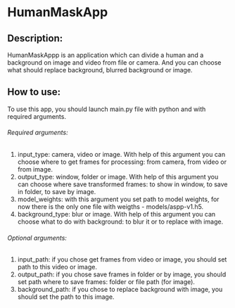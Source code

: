 # HumanMaskApp

## Description:
HumanMaskAppp is an application which can divide a human and a background on image and video from file or camera.
And you can choose what should replace background, blurred background or image.

## How to use:
To use this app, you should launch main.py file with python and with required arguments.

###### Required arguments:

1. input_type: camera, video or image. With help of this argument you can choose where to get frames for processing: from camera, from video or from image.
2. output_type: window, folder or image. With help of this argument you can choose where save transformed frames: to show in window, to save in folder, to save by image.
3. model_weights: with this argument you set path to model weights, for now there is the only one file with weigths - models/aspp-v1.h5.
4. background_type: blur or image. With help of this argument you can choose what to do with background: to blur it or to replace with image.

###### Optional arguments:

1. input_path: if you chose get frames from video or image, you should set path to this video or image.
2. output_path: if you chose save frames in folder or by image, you should set path where to save frames: folder or file path (for image).
3. background_path: if you chose to replace background with image, you should set the path to this image.
